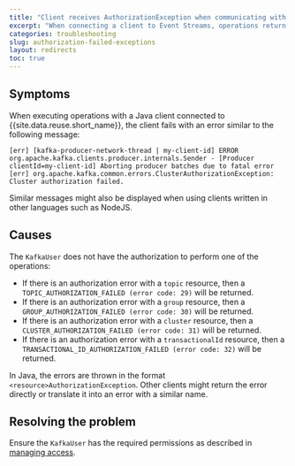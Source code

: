 ```yaml
---
title: "Client receives AuthorizationException when communicating with brokers"
excerpt: "When connecting a client to Event Streams, operations return AuthorizationException errors when executing."
categories: troubleshooting
slug: authorization-failed-exceptions
layout: redirects
toc: true
---
```


## Symptoms

When executing operations with a Java client connected to {{site.data.reuse.short_name}}, the client fails with an error similar to the following message:

```
[err] [kafka-producer-network-thread | my-client-id] ERROR org.apache.kafka.clients.producer.internals.Sender - [Producer clientId=my-client-id] Aborting producer batches due to fatal error
[err] org.apache.kafka.common.errors.ClusterAuthorizationException: Cluster authorization failed.
```

Similar messages might also be displayed when using clients written in other languages such as NodeJS.

## Causes

The `KafkaUser` does not have the authorization to perform one of the operations:

- If there is an authorization error with a `topic` resource, then a `TOPIC_AUTHORIZATION_FAILED (error code: 29)` will be returned.
- If there is an authorization error with a `group` resource, then a `GROUP_AUTHORIZATION_FAILED (error code: 30)` will be returned.
- If there is an authorization error with a `cluster` resource, then a `CLUSTER_AUTHORIZATION_FAILED (error code: 31)` will be returned.
- If there is an authorization error with a `transactionalId` resource, then a `TRANSACTIONAL_ID_AUTHORIZATION_FAILED (error code: 32)` will be returned.

In Java, the errors are thrown in the format `<resource>AuthorizationException`. Other clients might return the error directly or translate it into an error with a similar name.

## Resolving the problem

Ensure the `KafkaUser` has the required permissions as described in [managing access](../../security/managing-access).
